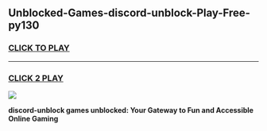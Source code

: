 
## Unblocked-Games-discord-unblock-Play-Free-py130
<h3>
<a href="https://premium76.site?title=discord-unblock&ref=10A">CLICK TO PLAY</a></h3>
<hr>

<h3>
<a href="https://premium76.site?title=discord-unblock&ref=10A">CLICK 2 PLAY</a>
  
</h3>

<a href="https://premium76.site?title=discord-unblock&ref=10A"><img src="https://clearcache.store/games.png"></a>


**discord-unblock games unblocked: Your Gateway to Fun and Accessible Online Gaming**
